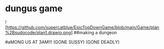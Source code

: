 # dungus game
![https://github.com/supercatblue/EpicTopDownGame/blob/main/Game/plan%2Bsudocode/plan1.drawio.png]
##making a dungeon

#aMONG US AT 3AM!!!  (GONE SUSSY) (GONE DEADLY)

